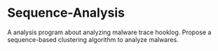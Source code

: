 # Sequence-Analysis
A analysis program about analyzing malware trace hooklog.
Propose a sequence-based clustering algorithm to analyze malwares.
